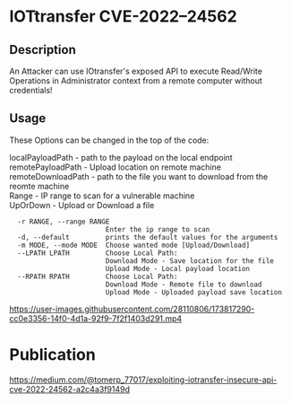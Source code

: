 # IOTtransfer CVE-2022–24562

## Description
An Attacker can use IOtransfer's exposed API to execute Read/Write Operations in Administrator context from a remote computer without credentials!
## Usage
These Options can be changed in the top of the code:  
  
localPayloadPath - path to the payload on the local endpoint  
remotePayloadPath - Upload location on remote machine  
remoteDownloadPath - path to the file you want to download from the reomte machine  
Range - IP range to scan for a vulnerable machine  
UpOrDown - Upload or Download a file 

```
  -r RANGE, --range RANGE
                        Enter the ip range to scan
  -d, --default         prints the default values for the arguments
  -m MODE, --mode MODE  Choose wanted mode [Upload/Download]
  --LPATH LPATH         Choose Local Path:
                        Download Mode - Save location for the file
                        Upload Mode - Local payload location
  --RPATH RPATH         Choose Local Path:
                        Download Mode - Remote file to download
                        Upload Mode - Uploaded payload save location
```

https://user-images.githubusercontent.com/28110806/173817290-cc0e3356-14f0-4d1a-92f9-7f2f1403d291.mp4

# Publication
https://medium.com/@tomerp_77017/exploiting-iotransfer-insecure-api-cve-2022-24562-a2c4a3f9149d
